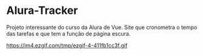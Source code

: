# Alura-Tracker
Projeto interessante do curso da Alura de Vue. Site que cronometra o tempo das tarefas e que tem a função de página escura. 

https://im4.ezgif.com/tmp/ezgif-4-411fb1cc3f.gif

